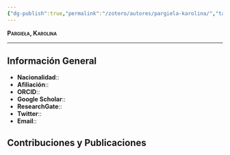 ```yaml
---
{"dg-publish":true,"permalink":"/zotero/autores/pargiela-karolina/","tags":["#autor","#researcher"]}
---
```



<span style="font-variant:small-caps; font-weight: bold;"> Pargieła, Karolina </span>

---


## Información General

- **Nacionalidad**:: 
- **Afiliación**:: 
- **ORCID**:: 
- **Google Scholar**:: 
- **ResearchGate**:: 
- **Twitter**:: 
- **Email**::
  
## Contribuciones y Publicaciones






